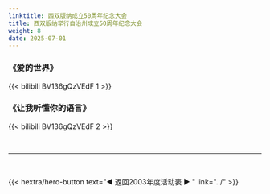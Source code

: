```yaml
---
linktitle: 西双版纳成立50周年纪念大会
title: 西双版纳举行自治州成立50周年纪念大会
weight: 8
date: 2025-07-01
---
```


### 《爱的世界》

{{< bilibili BV136gQzVEdF 1 >}}

### 《让我听懂你的语言》

{{< bilibili BV136gQzVEdF 2 >}}

<br>
<hr>
<br>

{{< hextra/hero-button text="◀ 返回2003年度活动表 ▶ " link="../" >}}